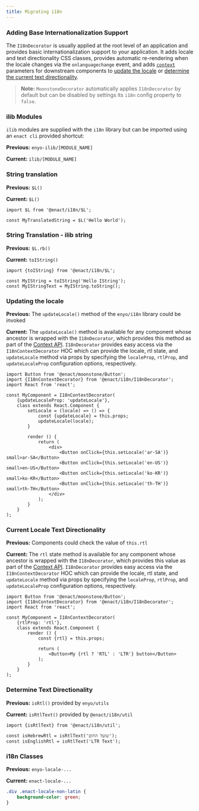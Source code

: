 ```yaml
---
title: Migrating i18n
---
```


### Adding Base Internationalization Support

The `I18nDecorator` is usually applied at the root level of an application and provides basic internationalization support to your application. It adds locale and text directionality CSS classes, provides automatic re-rendering when the locale changes via the `onlanguagechange` event, and adds [`context`](https://facebook.github.io/react/docs/context.html "React Context") parameters for downstream components to [update the locale](#updating-the-locale) or [determine the current text directionality](#current-locale-text-directionality).

> **Note:** `MoonstoneDecorator` automatically applies `I18nDecorator` by default but can be disabled by settings its `i18n` config property to `false`.

### ilib Modules

`ilib` modules are supplied with the `i18n` library but can be imported using an `enact cli` provided shortcut:

**Previous:** `enyo-ilib/[MODULE_NAME]`

**Current:** `ilib/[MODULE_NAME]`

### String translation

**Previous:** `$L()`

**Current:** `$L()`

```
import $L from '@enact/i18n/$L';

const MyTranslatedString = $L('Hello World');
```

### String Translation - ilib string

**Previous:** `$L.rb()`

**Current:** `toIString()`

```
import {toIString} from '@enact/i18n/$L';

const MyIString = toIString('Hello IString');
const MyIStringText = MyIString.toString();
```

### Updating the locale

**Previous:** The `updateLocale()` method of the `enyo/i18n` library could be invoked

**Current:** The `updateLocale()` method is available for any component whose ancestor is wrapped with the `I18nDecorator`, which provides this method as part of the [Context API](https://reactjs.org/docs/context.html). `I18nDecorator` provides easy access via the `I18nContextDecorator` HOC which can provide the locale, rtl state, and `updateLocale` method via props by specifying the `localeProp`, `rtlProp`, and `updateLocaleProp` configuration options, respectively.

```
import Button from '@enact/moonstone/Button';
import {I18nContextDecorator} from '@enact/i18n/I18nDecorator';
import React from 'react';

const MyComponent = I18nContextDecorator(
	{updateLocaleProp: 'updateLocale'},
	class extends React.Component {
		setLocale = (locale) => () => {
			const {updateLocale} = this.props;
			updateLocale(locale);
		}

		render () {
			return (
				<div>
					<Button onClick={this.setLocale('ar-SA')} small>ar-SA</Button>
					<Button onClick={this.setLocale('en-US')} small>en-US</Button>
					<Button onClick={this.setLocale('ko-KR')} small>ko-KR</Button>
					<Button onClick={this.setLocale('th-TH')} small>th-TH</Button>
				</div>
			);
		}
	}
);
```

### Current Locale Text Directionality

**Previous:** Components could check the value of `this.rtl`

**Current:** The `rtl` state method is available for any component whose ancestor is wrapped with the `I18nDecorator`, which provides this value as part of the [Context API](https://reactjs.org/docs/context.html). `I18nDecorator` provides easy access via the `I18nContextDecorator` HOC which can provide the locale, rtl state, and `updateLocale` method via props by specifying the `localeProp`, `rtlProp`, and `updateLocaleProp` configuration options, respectively.

```
import Button from '@enact/moonstone/Button';
import {I18nContextDecorator} from '@enact/i18n/I18nDecorator';
import React from 'react';

const MyComponent = I18nContextDecorator(
	{rtlProp: 'rtl'},
	class extends React.Component {
		render () {
			const {rtl} = this.props;

			return (
				<Button>My {rtl ? 'RTL' : 'LTR'} button</Button>
			);
		}
	}
);
```

### Determine Text Directionality

**Previous:** `isRtl()` provided by `enyo/utils`

**Current:** `isRtlText()` provided by `@enact/i18n/util`

```
import {isRtlText} from '@enact/i18n/util';

const isHebrewRtl = isRtlText('שועל החום');
const isEnglishRtl = isRtlText('LTR Text');
```

### i18n Classes

**Previous:** `enyo-locale-...`

**Current:** `enact-locale-...`

```css
.div .enact-locale-non-latin {
    background-color: green;
}
```
